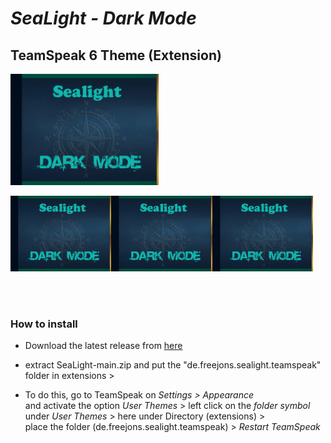 # ***SeaLight - Dark Mode***
## **TeamSpeak 6 Theme (Extension)**
<img src="https://github.com/Freejons63/SeaLight/blob/main/de.freejons.sealight.teamspeak/SeaLightThumbnail.png" width="47%" height="47%">

<img src="https://github.com/Freejons63/SeaLight/blob/main/de.freejons.sealight.teamspeak/SeaLightThumbnail.png" width="32%" height="32%"><img src="https://github.com/Freejons63/SeaLight/blob/main/de.freejons.sealight.teamspeak/SeaLightThumbnail.png" width="32%" height="32%"><img src="https://github.com/Freejons63/SeaLight/blob/main/de.freejons.sealight.teamspeak/SeaLightThumbnail.png" width="32%" height="32%">

<br> <br>  
<h3>How to install</h3>

- Download the latest release from <a href="https://github.com/Freejons63/SeaLight/archive/refs/heads/main.zip">here </a> 
- extract SeaLight-main.zip and put the "de.freejons.sealight.teamspeak" folder in extensions >

- To do this, go to TeamSpeak on <i>Settings > Appearance</i> <br> and activate the option <i>User Themes</i> >  left click on the <i>folder symbol</i> under <i>User Themes</i> >  here under Directory (extensions) > <br> place the folder (de.freejons.sealight.teamspeak) >  <i>Restart TeamSpeak</i>
